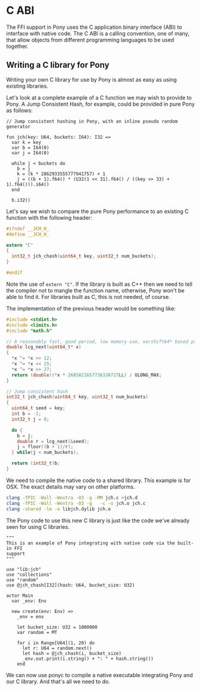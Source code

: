 # C ABI

The FFI support in Pony uses the C application binary interface (ABI) to interface with native code. The C ABI is a calling convention, one of many, that allow objects from different programming languages to be used together.

## Writing a C library for Pony

Writing your own C library for use by Pony is almost as easy as using existing libraries.

Let's look at a complete example of a C function we may wish to provide to Pony. A Jump Consistent Hash, for example, could be provided in pure Pony as follows:

```pony
// Jump consistent hashing in Pony, with an inline pseudo random generator

fun jch(key: U64, buckets: I64): I32 =>
  var k = key
  var b = I64(0)
  var j = I64(0)

  while j < buckets do
    b = j
    k = (k * 2862933555777941757) + 1
    j = ((b + 1).f64() * (U32(1 << 31).f64() / ((key >> 33) + 1).f64())).i64()
  end

  b.i32()
```

Let's say we wish to compare the pure Pony performance to an existing C function with the following header:

```c
#ifndef __JCH_H_
#define __JCH_H_

extern "C"
{
  int32_t jch_chash(uint64_t key, uint32_t num_buckets);
}

#endif
```

Note the use of `extern "C"`. If the library is built as C++ then we need to tell the compiler not to mangle the function name, otherwise, Pony won't be able to find it. For libraries built as C, this is not needed, of course.

The implementation of the previous header would be something like:

```c
#include <stdint.h>
#include <limits.h>
#include "math.h"

// A reasonably fast, good period, low memory use, xorshift64* based prng
double lcg_next(uint64_t* x)
{
  *x ^= *x >> 12;
  *x ^= *x << 25;
  *x ^= *x >> 27;
  return (double)(*x * 2685821657736338717LL) / ULONG_MAX;
}

// Jump consistent hash
int32_t jch_chash(uint64_t key, uint32_t num_buckets)
{
  uint64_t seed = key;
  int b = -1;
  int32_t j = 0;

  do {
    b = j;
    double r = lcg_next(&seed);
    j = floor((b + 1)/r);
  } while(j < num_buckets);

  return (int32_t)b;
}
```

We need to compile the native code to a shared library. This example is for OSX. The exact details may vary on other platforms.

```bash
clang -fPIC -Wall -Wextra -O3 -g -MM jch.c >jch.d
clang -fPIC -Wall -Wextra -O3 -g   -c -o jch.o jch.c
clang -shared -lm -o libjch.dylib jch.o
```

The Pony code to use this new C library is just like the code we've already seen for using C libraries.

```pony
"""
This is an example of Pony integrating with native code via the built-in FFI
support
"""

use "lib:jch"
use "collections"
use "random"
use @jch_chash[I32](hash: U64, bucket_size: U32)

actor Main
  var _env: Env

  new create(env: Env) =>
    _env = env

    let bucket_size: U32 = 1000000
    var random = MT

    for i in Range[U64](1, 20) do
      let r: U64 = random.next()
      let hash = @jch_chash(i, bucket_size)
      _env.out.print(i.string() + ": " + hash.string())
    end
```

We can now use ponyc to compile a native executable integrating Pony and our C library. And that's all we need to do.
